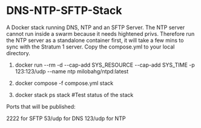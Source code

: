 # DNS-NTP-SFTP-Stack

A Docker stack running DNS, NTP and an SFTP Server. The NTP server cannot run inside a swarm because it needs hightened privs. Therefore run the NTP server as a standalone container first, it will take a few mins to sync with the Stratum 1 server. Copy the compose.yml to your local directory.

1. docker run --rm -d --cap-add SYS_RESOURCE --cap-add SYS_TIME -p 123:123/udp --name ntp milobahg/ntpd:latest

2. docker compose -f compose.yml stack

3. docker stack ps stack  #Test status of the stack

Ports that will be published: 

2222 for SFTP
53/udp for DNS
123/udp for NTP
